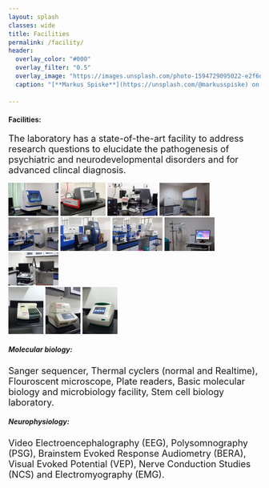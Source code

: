 ```yaml
---
layout: splash
classes: wide
title: Facilities
permalink: /facility/
header:
  overlay_color: "#000"
  overlay_filter: "0.5"
  overlay_image: "https://images.unsplash.com/photo-1594729095022-e2f6d2eece9c?ixlib=rb-1.2.1&ixid=MnwxMjA3fDB8MHxwaG90by1wYWdlfHx8fGVufDB8fHx8&auto=format&fit=crop&w=1771&q=80"
  caption: "[**Markus Spiske**](https://unsplash.com/@markusspiske) on [*Unsplash*](https://unsplash.com)"

---
```



#### **Facilities:**
<font size = "4"> The laboratory has a state-of-the-art facility to address research questions to elucidate the pathogenesis of psychiatric and neurodevelopmental disorders and for advanced clincal diagnosis.</font>

<img src="/assets/software/seq.jpg" alt="drawing" width="100"/> <img src="/assets/software/electrop.jpg" alt="drawing" width="90"/> <img src="/assets/software/micro.jpg" alt="drawing" width="100"/> <img src="/assets/software/cellculture.jpg" alt="drawing" width="100"/> <img src="/assets/software/freezer.jpg" alt="drawing" width="100"/> <img src="/assets/software/geldoc.jpg" alt="drawing" width="100"/> <img src="/assets/software/workbench.jpg" alt="drawing" width="100"/> <img src="/assets/software/eeg.jpg" alt="drawing" width="100"/> <img src="/assets/software/emg.jpg" alt="drawing" width="100"/> <br/>
<img src="/assets/software/PCR.jpeg" alt="drawing" width="70"/> <img src="/assets/software/realtime.jpeg" alt="drawing" width="70"/> <img src="/assets/software/reader.jpeg" alt="drawing" width="70"/>

##### **Molecular biology:** 
<font size = "4"> Sanger sequencer, Thermal cyclers (normal and Realtime), Flouroscent microscope, Plate readers, Basic molecular biology and microbiology facility, Stem cell biology laboratory.</font>
##### **Neurophysiology:** 
<font size = "4"> Video Electroencephalography (EEG), Polysomnography (PSG), Brainstem Evoked Response Audiometry (BERA), Visual Evoked Potential (VEP), Nerve Conduction Studies (NCS) and Electromyography (EMG).</font>

